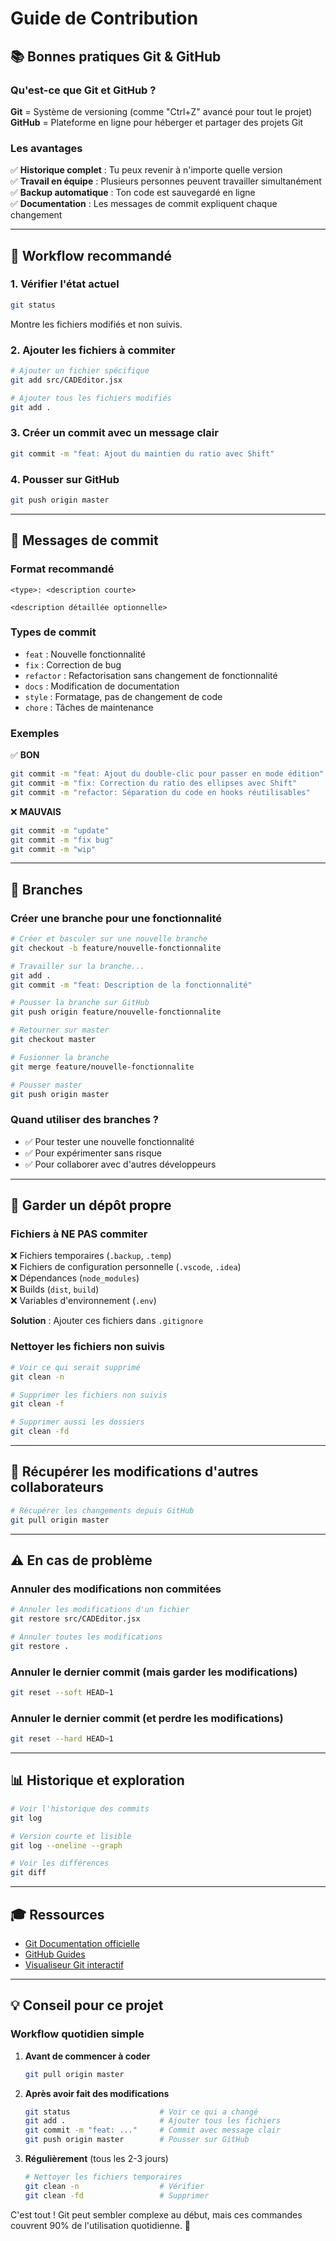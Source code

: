 # Guide de Contribution

## 📚 Bonnes pratiques Git & GitHub

### Qu'est-ce que Git et GitHub ?

**Git** = Système de versioning (comme "Ctrl+Z" avancé pour tout le projet)  
**GitHub** = Plateforme en ligne pour héberger et partager des projets Git

### Les avantages

✅ **Historique complet** : Tu peux revenir à n'importe quelle version  
✅ **Travail en équipe** : Plusieurs personnes peuvent travailler simultanément  
✅ **Backup automatique** : Ton code est sauvegardé en ligne  
✅ **Documentation** : Les messages de commit expliquent chaque changement

---

## 🎯 Workflow recommandé

### 1. Vérifier l'état actuel
```bash
git status
```
Montre les fichiers modifiés et non suivis.

### 2. Ajouter les fichiers à commiter
```bash
# Ajouter un fichier spécifique
git add src/CADEditor.jsx

# Ajouter tous les fichiers modifiés
git add .
```

### 3. Créer un commit avec un message clair
```bash
git commit -m "feat: Ajout du maintien du ratio avec Shift"
```

### 4. Pousser sur GitHub
```bash
git push origin master
```

---

## 📝 Messages de commit

### Format recommandé

```
<type>: <description courte>

<description détaillée optionnelle>
```

### Types de commit

- `feat` : Nouvelle fonctionnalité
- `fix` : Correction de bug
- `refactor` : Refactorisation sans changement de fonctionnalité
- `docs` : Modification de documentation
- `style` : Formatage, pas de changement de code
- `chore` : Tâches de maintenance

### Exemples

✅ **BON**
```bash
git commit -m "feat: Ajout du double-clic pour passer en mode édition"
git commit -m "fix: Correction du ratio des ellipses avec Shift"
git commit -m "refactor: Séparation du code en hooks réutilisables"
```

❌ **MAUVAIS**
```bash
git commit -m "update"
git commit -m "fix bug"
git commit -m "wip"
```

---

## 🌿 Branches

### Créer une branche pour une fonctionnalité
```bash
# Créer et basculer sur une nouvelle branche
git checkout -b feature/nouvelle-fonctionnalite

# Travailler sur la branche...
git add .
git commit -m "feat: Description de la fonctionnalité"

# Pousser la branche sur GitHub
git push origin feature/nouvelle-fonctionnalite

# Retourner sur master
git checkout master

# Fusionner la branche
git merge feature/nouvelle-fonctionnalite

# Pousser master
git push origin master
```

### Quand utiliser des branches ?

- ✅ Pour tester une nouvelle fonctionnalité
- ✅ Pour expérimenter sans risque
- ✅ Pour collaborer avec d'autres développeurs

---

## 🧹 Garder un dépôt propre

### Fichiers à NE PAS commiter

❌ Fichiers temporaires (`.backup`, `.temp`)  
❌ Fichiers de configuration personnelle (`.vscode`, `.idea`)  
❌ Dépendances (`node_modules`)  
❌ Builds (`dist`, `build`)  
❌ Variables d'environnement (`.env`)

**Solution** : Ajouter ces fichiers dans `.gitignore`

### Nettoyer les fichiers non suivis
```bash
# Voir ce qui serait supprimé
git clean -n

# Supprimer les fichiers non suivis
git clean -f

# Supprimer aussi les dossiers
git clean -fd
```

---

## 🔄 Récupérer les modifications d'autres collaborateurs

```bash
# Récupérer les changements depuis GitHub
git pull origin master
```

---

## ⚠️ En cas de problème

### Annuler des modifications non commitées
```bash
# Annuler les modifications d'un fichier
git restore src/CADEditor.jsx

# Annuler toutes les modifications
git restore .
```

### Annuler le dernier commit (mais garder les modifications)
```bash
git reset --soft HEAD~1
```

### Annuler le dernier commit (et perdre les modifications)
```bash
git reset --hard HEAD~1
```

---

## 📊 Historique et exploration

```bash
# Voir l'historique des commits
git log

# Version courte et lisible
git log --oneline --graph

# Voir les différences
git diff
```

---

## 🎓 Ressources

- [Git Documentation officielle](https://git-scm.com/doc)
- [GitHub Guides](https://guides.github.com/)
- [Visualiseur Git interactif](https://learngitbranching.js.org/)

---

## 💡 Conseil pour ce projet

### Workflow quotidien simple

1. **Avant de commencer à coder**
   ```bash
   git pull origin master
   ```

2. **Après avoir fait des modifications**
   ```bash
   git status                    # Voir ce qui a changé
   git add .                     # Ajouter tous les fichiers
   git commit -m "feat: ..."     # Commit avec message clair
   git push origin master        # Pousser sur GitHub
   ```

3. **Régulièrement** (tous les 2-3 jours)
   ```bash
   # Nettoyer les fichiers temporaires
   git clean -n                  # Vérifier
   git clean -fd                 # Supprimer
   ```

C'est tout ! Git peut sembler complexe au début, mais ces commandes couvrent 90% de l'utilisation quotidienne. 🚀


